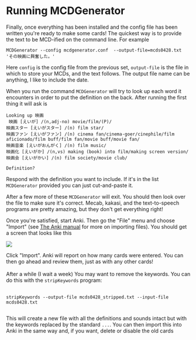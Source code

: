 # Running MCDGenerator #

Finally, once everything has been installed and the config file has been written you're ready to make some cards!  The quickest way is to provide the text to be MCD-ified on the command line.  For example

```
MCDGenerator --config mcdgenerator.conf  --output-file=mcds0428.txt 'その映画に興奮した。'
```

Here `config` is the config file from the previous set, `output-file` is the file in which to store your MCDs, and the text follows.  The output file name can be anything, I like to include the date.

When you run the command `MCDGenerator` will try to look up each word it encounters in order to put the definition on the back.  After running the first thing it will ask is

```
Looking up 映画
 映画 [えいが] /(n,adj-no) movie/film/(P)/
映画スター [えいがスター] /(n) film star/
映画ファン [えいがファン] /(n) cinema fan/cinema-goer/cinephile/film aficionado/film buff/film fan/movie buff/movie fan/
映画音楽 [えいがおんがく] /(n) film music/
映画化 [えいがか] /(n,vs) making (book) into film/making screen version/
映画会 [えいがかい] /(n) film society/movie club/

Definition? 
```

Respond with the definition you want to include.  If it's in the list `MCDGenerator` provided you can just cut-and-paste it.

After a few more of these `MCDGenerator` will exit.  You should then look over the file to make sure it's correct.  Mecab, kakasi, and the text-to-speech programs are pretty amazing, but they don't get everything right!

Once you're satisfied, start Anki.  Then go the "File" menu and choose "Import" (see [The Anki manual](http://ankisrs.net/docs/FileImport.html) for more on importing files).  You should get a screen that looks like this

<img src='http://mcd-utilities.googlecode.com/files/import.png'>

Click "Import".  Anki will report on how many cards were entered.  You can then go ahead and review them, just as with any other cards!<br>
<br>
After a while (I wait a week) You may want to remove the keywords.  You can do this with the <code>stripKeywords</code> program:<br>
<br>
<pre><code>stripKeywords --output-file mcds0428_stripped.txt --input-file mcds0428.txt<br>
</code></pre>

This will create a new file with all the definitions and sounds intact but with the keywords replaced by the standard <code>...</code>.  You can then import this into Anki in the same way and, if you want, delete or disable the old cards
